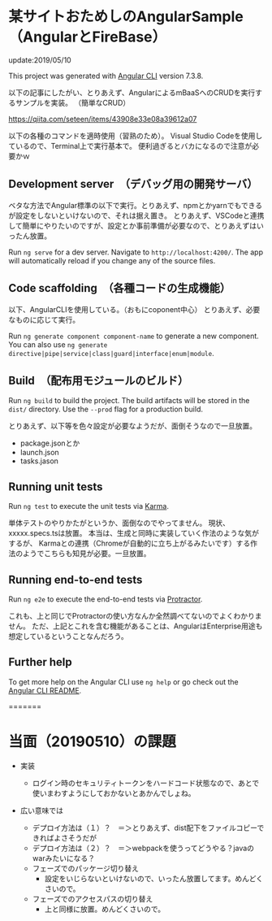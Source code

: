 # 某サイトおためしのAngularSample（AngularとFireBase）

update:2019/05/10

This project was generated with [Angular CLI](https://github.com/angular/angular-cli) version 7.3.8.

以下の記事にしたがい、とりあえず、AngularによるmBaaSへのCRUDを実行するサンプルを実装。
（簡単なCRUD）

https://qiita.com/seteen/items/43908e33e08a39612a07

以下の各種のコマンドを適時使用（習熟のため）。
Visual Studio Codeを使用しているので、Terminal上で実行基本で。
便利過ぎるとバカになるので注意が必要かｗ

## Development server　（デバッグ用の開発サーバ）

ベタな方法でAngular標準の以下で実行。とりあえず、npmとかyarnでもできるが設定をしないといけないので、それは据え置き。
とりあえず、VSCodeと連携して簡単にやりたいのですが、設定とか事前準備が必要なので、とりあえずはいったん放置。

Run `ng serve` for a dev server. Navigate to `http://localhost:4200/`. The app will automatically reload if you change any of the source files.

## Code scaffolding　（各種コードの生成機能）

以下、AngularCLIを使用している。（おもにcoponent中心）
とりあえず、必要なものに応じて実行。

Run `ng generate component component-name` to generate a new component. You can also use `ng generate directive|pipe|service|class|guard|interface|enum|module`.

## Build　（配布用モジュールのビルド）

Run `ng build` to build the project. The build artifacts will be stored in the `dist/` directory. Use the `--prod` flag for a production build.

とりあえず、以下等を色々設定が必要なようだが、面倒そうなので一旦放置。

* package.jsonとか
* launch.json
* tasks.jason

## Running unit tests

Run `ng test` to execute the unit tests via [Karma](https://karma-runner.github.io).

単体テストのやりかたがというか、面倒なのでやってません。
現状、xxxxx.specs.tsは放置。
本当は、生成と同時に実装していく作法のような気がするが、
Karmaとの連携（Chromeが自動的に立ち上がるみたいです）する作法のようでこちらも知見が必要。一旦放置。

## Running end-to-end tests

Run `ng e2e` to execute the end-to-end tests via [Protractor](http://www.protractortest.org/).

これも、上と同じでProtractorの使い方なんか全然調べてないのでよくわかりません。
ただ、上記とこれを含む機能があることは、AngularはEnterprise用途も想定しているということなんだろう。

## Further help

To get more help on the Angular CLI use `ng help` or go check out the [Angular CLI README](https://github.com/angular/angular-cli/blob/master/README.md).

=======

# 当面（20190510）の課題

* 実装
  * ログイン時のセキュリティトークンをハードコード状態なので、あとで使いまわすようにしておかないとあかんでしょね。

* 広い意味では
  * デプロイ方法は（１）？　＝＞とりあえず、dist配下をファイルコピーできればよさそうだが
  * デプロイ方法は（２）？　＝＞webpackを使うってどうやる？javaのwarみたいになる？
  * フェーズでのパッケージ切り替え
     * 設定をいじらないといけないので、いったん放置してます。めんどくさいので。
  * フェーズでのアクセスパスの切り替え
     * 上と同様に放置。めんどくさいので。

